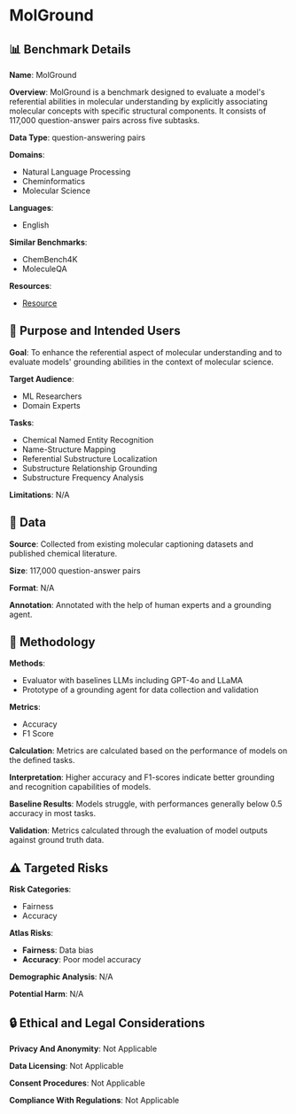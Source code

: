 # MolGround

## 📊 Benchmark Details

**Name**: MolGround

**Overview**: MolGround is a benchmark designed to evaluate a model's referential abilities in molecular understanding by explicitly associating molecular concepts with specific structural components. It consists of 117,000 question-answer pairs across five subtasks.

**Data Type**: question-answering pairs

**Domains**:
- Natural Language Processing
- Cheminformatics
- Molecular Science

**Languages**:
- English

**Similar Benchmarks**:
- ChemBench4K
- MoleculeQA

**Resources**:
- [Resource](N/A)

## 🎯 Purpose and Intended Users

**Goal**: To enhance the referential aspect of molecular understanding and to evaluate models' grounding abilities in the context of molecular science.

**Target Audience**:
- ML Researchers
- Domain Experts

**Tasks**:
- Chemical Named Entity Recognition
- Name-Structure Mapping
- Referential Substructure Localization
- Substructure Relationship Grounding
- Substructure Frequency Analysis

**Limitations**: N/A

## 💾 Data

**Source**: Collected from existing molecular captioning datasets and published chemical literature.

**Size**: 117,000 question-answer pairs

**Format**: N/A

**Annotation**: Annotated with the help of human experts and a grounding agent.

## 🔬 Methodology

**Methods**:
- Evaluator with baselines LLMs including GPT-4o and LLaMA
- Prototype of a grounding agent for data collection and validation

**Metrics**:
- Accuracy
- F1 Score

**Calculation**: Metrics are calculated based on the performance of models on the defined tasks.

**Interpretation**: Higher accuracy and F1-scores indicate better grounding and recognition capabilities of models.

**Baseline Results**: Models struggle, with performances generally below 0.5 accuracy in most tasks.

**Validation**: Metrics calculated through the evaluation of model outputs against ground truth data.

## ⚠️ Targeted Risks

**Risk Categories**:
- Fairness
- Accuracy

**Atlas Risks**:
- **Fairness**: Data bias
- **Accuracy**: Poor model accuracy

**Demographic Analysis**: N/A

**Potential Harm**: N/A

## 🔒 Ethical and Legal Considerations

**Privacy And Anonymity**: Not Applicable

**Data Licensing**: Not Applicable

**Consent Procedures**: Not Applicable

**Compliance With Regulations**: Not Applicable

